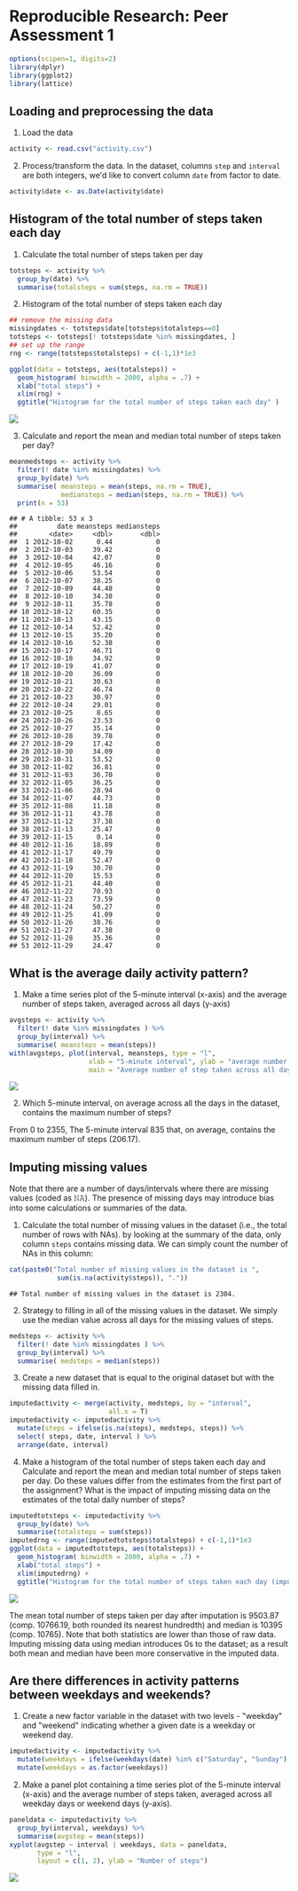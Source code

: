 # Reproducible Research: Peer Assessment 1

```r
options(scipen=1, digits=2)
library(dplyr)
library(ggplot2)
library(lattice)
```


## Loading and preprocessing the data
1. Load the data

```r
activity <- read.csv("activity.csv")
```

2. Process/transform the data. In the dataset, columns `step` and `interval` are both integers, we'd like to convert column `date` from factor to date. 

```r
activity$date <- as.Date(activity$date)
```

## Histogram of the total number of steps taken each day
1. Calculate the total number of steps taken per day

```r
totsteps <- activity %>%
  group_by(date) %>%
  summarise(totalsteps = sum(steps, na.rm = TRUE))
```

2. Histogram of the total number of steps taken each day

```r
## remove the missing data
missingdates <- totsteps$date[totsteps$totalsteps==0]
totsteps <- totsteps[! totsteps$date %in% missingdates, ]
## set up the range
rng <- range(totsteps$totalsteps) + c(-1,1)*1e3

ggplot(data = totsteps, aes(totalsteps)) + 
  geom_histogram( binwidth = 2000, alpha = .7) +
  xlab("total steps") + 
  xlim(rng) +
  ggtitle("Histogram for the total number of steps taken each day" )
```

![](PA1_template_files/figure-html/histogramtotal-1.png)<!-- -->

3. Calculate and report the mean and median total number of steps taken per day?

```r
meanmedsteps <- activity %>% 
  filter(! date %in% missingdates) %>%
  group_by(date) %>%
  summarise( meansteps = mean(steps, na.rm = TRUE), 
             mediansteps = median(steps, na.rm = TRUE)) %>%
  print(n = 53)
```

```
## # A tibble: 53 x 3
##          date meansteps mediansteps
##        <date>     <dbl>       <dbl>
##  1 2012-10-02      0.44           0
##  2 2012-10-03     39.42           0
##  3 2012-10-04     42.07           0
##  4 2012-10-05     46.16           0
##  5 2012-10-06     53.54           0
##  6 2012-10-07     38.25           0
##  7 2012-10-09     44.48           0
##  8 2012-10-10     34.38           0
##  9 2012-10-11     35.78           0
## 10 2012-10-12     60.35           0
## 11 2012-10-13     43.15           0
## 12 2012-10-14     52.42           0
## 13 2012-10-15     35.20           0
## 14 2012-10-16     52.38           0
## 15 2012-10-17     46.71           0
## 16 2012-10-18     34.92           0
## 17 2012-10-19     41.07           0
## 18 2012-10-20     36.09           0
## 19 2012-10-21     30.63           0
## 20 2012-10-22     46.74           0
## 21 2012-10-23     30.97           0
## 22 2012-10-24     29.01           0
## 23 2012-10-25      8.65           0
## 24 2012-10-26     23.53           0
## 25 2012-10-27     35.14           0
## 26 2012-10-28     39.78           0
## 27 2012-10-29     17.42           0
## 28 2012-10-30     34.09           0
## 29 2012-10-31     53.52           0
## 30 2012-11-02     36.81           0
## 31 2012-11-03     36.70           0
## 32 2012-11-05     36.25           0
## 33 2012-11-06     28.94           0
## 34 2012-11-07     44.73           0
## 35 2012-11-08     11.18           0
## 36 2012-11-11     43.78           0
## 37 2012-11-12     37.38           0
## 38 2012-11-13     25.47           0
## 39 2012-11-15      0.14           0
## 40 2012-11-16     18.89           0
## 41 2012-11-17     49.79           0
## 42 2012-11-18     52.47           0
## 43 2012-11-19     30.70           0
## 44 2012-11-20     15.53           0
## 45 2012-11-21     44.40           0
## 46 2012-11-22     70.93           0
## 47 2012-11-23     73.59           0
## 48 2012-11-24     50.27           0
## 49 2012-11-25     41.09           0
## 50 2012-11-26     38.76           0
## 51 2012-11-27     47.38           0
## 52 2012-11-28     35.36           0
## 53 2012-11-29     24.47           0
```

## What is the average daily activity pattern?
1. Make a time series plot  of the 5-minute interval (x-axis) and the average number of steps taken, averaged across all days (y-axis)

```r
avgsteps <- activity %>%
  filter(! date %in% missingdates ) %>%
  group_by(interval) %>%
  summarise( meansteps = mean(steps))
with(avgsteps, plot(interval, meansteps, type = "l",
                    xlab = "5-minute interval", ylab = "average number of step taken",
                    main = "Average number of step taken across all days"))
```

![](PA1_template_files/figure-html/unnamed-chunk-1-1.png)<!-- -->

2. Which 5-minute interval, on average across all the days in the dataset, contains the maximum number of steps?

From 0 to 2355, 
The 5-minute interval 835 that,
on average, contains the maximum number of steps (206.17). 

## Imputing missing values
Note that there are a number of days/intervals where there are missing values (coded as 𝙽𝙰). The presence of missing days may introduce bias into some calculations or summaries of the data.

1. Calculate the total number of missing values in the dataset (i.e., the total number of rows with NAs). by looking at the summary of the data, only column `steps` contains missing data. We can simply count the number of NAs in this column:

```r
cat(paste0("Total number of missing values in the dataset is ", 
            sum(is.na(activity$steps)), "."))
```

```
## Total number of missing values in the dataset is 2304.
```
2. Strategy to filling in all of the missing values in the dataset. We simply use the median value across all days for the missing values of steps. 

```r
medsteps <- activity %>%
  filter(! date %in% missingdates ) %>%
  group_by(interval) %>%
  summarise( medsteps = median(steps))
```
3. Create a new dataset that is equal to the original dataset but with the missing data filled in.

```r
imputedactivity <- merge(activity, medsteps, by = "interval", 
                         all.x = T)
imputedactivity <- imputedactivity %>%
  mutate(steps = ifelse(is.na(steps), medsteps, steps)) %>%
  select( steps, date, interval ) %>%
  arrange(date, interval)
```

4. Make a histogram of the total number of steps taken each day and Calculate and report the mean and median total number of steps taken per day. Do these values differ from the estimates from the first part of the assignment? What is the impact of imputing missing data on the estimates of the total daily number of steps?

```r
imputedtotsteps <- imputedactivity %>%
  group_by(date) %>%
  summarise(totalsteps = sum(steps))
imputedrng <- range(imputedtotsteps$totalsteps) + c(-1,1)*1e3
ggplot(data = imputedtotsteps, aes(totalsteps)) + 
  geom_histogram( binwidth = 2000, alpha = .7) +
  xlab("total steps") + 
  xlim(imputedrng) +
  ggtitle("Histogram for the total number of steps taken each day (imputed)" )
```

![](PA1_template_files/figure-html/hist-1.png)<!-- -->

The mean total number of steps taken per day after imputation is 9503.87 (comp. 10766.19, both rounded its nearest hundredth) and median is 10395 (comp. 10765). Note that both statistics are lower than those of raw data. Imputing missing data using median introduces 0s to the dataset; as a result both mean and median have been more conservative in the imputed data. 

## Are there differences in activity patterns between weekdays and weekends?
1. Create a new factor variable in the dataset with two levels - "weekday" and "weekend" indicating whether a given date is a weekday or weekend day. 

```r
imputedactivity <- imputedactivity %>%
  mutate(weekdays = ifelse(weekdays(date) %in% c("Saturday", "Sunday"), "weekend", "weekday")) %>%
  mutate(weekdays = as.factor(weekdays))
```

2. Make a panel plot containing a time series plot of the 5-minute interval (x-axis) and the average number of steps taken, averaged across all weekday days or weekend days (y-axis). 

```r
paneldata <- imputedactivity %>%
  group_by(interval, weekdays) %>%
  summarise(avgstep = mean(steps))
xyplot(avgstep ~ interval | weekdays, data = paneldata,
       type = "l", 
       layout = c(1, 2), ylab = "Number of steps")
```

![](PA1_template_files/figure-html/panel-1.png)<!-- -->

